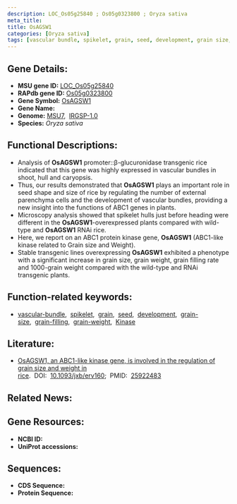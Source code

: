 ```yaml
---
description: LOC_Os05g25840 ; Os05g0323800 ; Oryza sativa
meta_title:
title: OsAGSW1
categories: [Oryza sativa]
tags: [vascular bundle, spikelet, grain, seed, development, grain size, grain filling, grain weight, Kinase]
---
```


## Gene Details:
- **MSU gene ID:** [LOC_Os05g25840](http://rice.uga.edu/cgi-bin/ORF_infopage.cgi?orf=LOC_Os05g25840)  
- **RAPdb gene ID:** [Os05g0323800](https://rapdb.dna.affrc.go.jp/locus/?name=Os05g0323800)  
- **Gene Symbol:** <u>OsAGSW1</u>
- **Gene Name:**
- **Genome:**  [MSU7](http://rice.uga.edu/),&nbsp;&nbsp;[IRGSP-1.0](https://rapdb.dna.affrc.go.jp/download/irgsp1.html)
- **Species:** *Oryza sativa*

## Functional Descriptions:
   - Analysis of **OsAGSW1** promoter::β-glucuronidase transgenic rice indicated that this gene was highly expressed in vascular bundles in shoot, hull and caryopsis.
   - Thus, our results demonstrated that **OsAGSW1** plays an important role in seed shape and size of rice by regulating the number of external parenchyma cells and the development of vascular bundles, providing a new insight into the functions of ABC1 genes in plants.
   - Microscopy analysis showed that spikelet hulls just before heading were different in the **OsAGSW1**-overexpressed plants compared with wild-type and **OsAGSW1** RNAi rice.
   - Here, we report on an ABC1 protein kinase gene, **OsAGSW1** (ABC1-like kinase related to Grain size and Weight).
   - Stable transgenic lines overexpressing **OsAGSW1** exhibited a phenotype with a significant increase in grain size, grain weight, grain filling rate and 1000-grain weight compared with the wild-type and RNAi transgenic plants.

## Function-related keywords:
   - [vascular-bundle](/tags/vascular-bundle/),&nbsp;&nbsp;[spikelet](/tags/spikelet/),&nbsp;&nbsp;[grain](/tags/grain/),&nbsp;&nbsp;[seed](/tags/seed/),&nbsp;&nbsp;[development](/tags/development/),&nbsp;&nbsp;[grain-size](/tags/grain-size/),&nbsp;&nbsp;[grain-filling](/tags/grain-filling/),&nbsp;&nbsp;[grain-weight](/tags/grain-weight/),&nbsp;&nbsp;[Kinase](/tags/Kinase/)

## Literature:
   - [OsAGSW1, an ABC1-like kinase gene, is involved in the regulation of grain size and weight in rice](https://www.doi.org/10.1093/jxb/erv160).&nbsp;&nbsp;DOI:&nbsp;&nbsp;[10.1093/jxb/erv160](https://www.doi.org/10.1093/jxb/erv160);&nbsp;&nbsp;PMID:&nbsp;&nbsp;[25922483](https://pubmed.ncbi.nlm.nih.gov/25922483/)

## Related News:

## Gene Resources:
- **NCBI ID:**  []()
- **UniProt accessions:** [](https://www.uniprot.org/uniprotkb//entry)

## Sequences:
- **CDS Sequence:**
- **Protein Sequence:**
